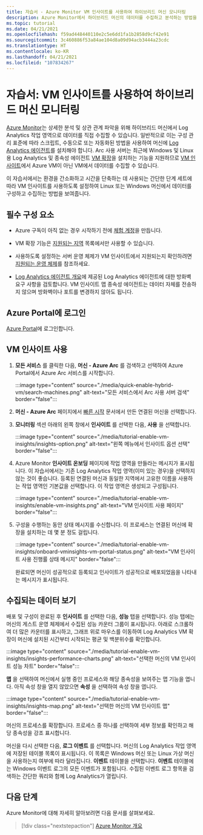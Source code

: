 ```yaml
---
title: 자습서 - Azure Monitor VM 인사이트를 사용하여 하이브리드 머신 모니터링
description: Azure Monitor에서 하이브리드 머신의 데이터를 수집하고 분석하는 방법을 알아봅니다.
ms.topic: tutorial
ms.date: 04/21/2021
ms.openlocfilehash: f59ad448440110e2c5e6dd1fa1b2858d9cf42e91
ms.sourcegitcommit: 3c460886f53a84ae104d8a09d94acb3444a23cdc
ms.translationtype: HT
ms.contentlocale: ko-KR
ms.lasthandoff: 04/21/2021
ms.locfileid: "107834267"
---
```

# <a name="tutorial-monitor-a-hybrid-machine-with-vm-insights"></a>자습서: VM 인사이트를 사용하여 하이브리드 머신 모니터링

[Azure Monitor](../../../azure-monitor/overview.md)는 상세한 분석 및 상관 관계 파악을 위해 하이브리드 머신에서 Log Analytics 작업 영역으로 데이터를 직접 수집할 수 있습니다. 일반적으로 이는 구성 관리 표준에 따라 스크립트, 수동으로 또는 자동화된 방법을 사용하여 머신에 [Log Analytics 에이전트](../../../azure-monitor/agents/agents-overview.md#log-analytics-agent)를 설치해야 합니다. Arc 사용 서버는 최근에 Windows 및 Linux용 Log Analytics 및 종속성 에이전트 [VM 확장](../manage-vm-extensions.md)을 설치하는 기능을 지원하므로 [VM 인사이트](../../../azure-monitor/vm/vminsights-overview.md)에서 Azure VM이 아닌 VM에서 데이터를 수집할 수 있습니다.

이 자습서에서는 환경을 간소화하고 시간을 단축하는 데 사용되는 간단한 단계 세트에 따라 VM 인사이트를 사용하도록 설정하여 Linux 또는 Windows 머신에서 데이터를 구성하고 수집하는 방법을 보여줍니다.  

## <a name="prerequisites"></a>필수 구성 요소

* Azure 구독이 아직 없는 경우 시작하기 전에 [체험 계정](https://azure.microsoft.com/free/?WT.mc_id=A261C142F)을 만듭니다.

* VM 확장 기능은 [지원되는 지역](../overview.md#supported-regions) 목록에서만 사용할 수 있습니다.

* 사용하도록 설정하는 서버 운영 체제가 VM 인사이트에서 지원되는지 확인하려면 [지원되는 운영 체제](../../../azure-monitor/vm/vminsights-enable-overview.md#supported-operating-systems)를 참조하세요.

* [Log Analytics 에이전트 개요](../../../azure-monitor/agents/log-analytics-agent.md#network-requirements)에 제공된 Log Analytics 에이전트에 대한 방화벽 요구 사항을 검토합니다. VM 인사이트 맵 종속성 에이전트는 데이터 자체를 전송하지 않으며 방화벽이나 포트를 변경하지 않아도 됩니다.

## <a name="sign-in-to-azure-portal"></a>Azure Portal에 로그인

[Azure Portal](https://portal.azure.com)에 로그인합니다.

## <a name="enable-vm-insights"></a>VM 인사이트 사용

1. **모든 서비스** 를 클릭한 다음, **머신 - Azure Arc** 를 검색하고 선택하여 Azure Portal에서 Azure Arc 서비스를 시작합니다.

    :::image type="content" source="./media/quick-enable-hybrid-vm/search-machines.png" alt-text="모든 서비스에서 Arc 사용 서버 검색" border="false":::

1. **머신 - Azure Arc** 페이지에서 [빠른 시작](quick-enable-hybrid-vm.md) 문서에서 만든 연결된 머신을 선택합니다.

1. **모니터링** 섹션 아래의 왼쪽 창에서 **인사이트** 를 선택한 다음, **사용** 을 선택합니다.

    :::image type="content" source="./media/tutorial-enable-vm-insights/insights-option.png" alt-text="왼쪽 메뉴에서 인사이트 옵션 선택" border="false":::

1. Azure Monitor **인사이트 온보딩** 페이지에 작업 영역을 만들라는 메시지가 표시됩니다. 이 자습서에서는 기존 Log Analytics 작업 영역(이미 있는 경우)을 선택하지 않는 것이 좋습니다. 등록된 연결된 머신과 동일한 지역에서 고유한 이름을 사용하는 작업 영역인 기본값을 선택합니다. 이 작업 영역은 생성되고 구성됩니다.

    :::image type="content" source="./media/tutorial-enable-vm-insights/enable-vm-insights.png" alt-text="VM 인사이트 사용 페이지" border="false":::

1. 구성을 수행하는 동안 상태 메시지를 수신합니다. 이 프로세스는 연결된 머신에 확장을 설치하는 데 몇 분 정도 걸립니다.

    :::image type="content" source="./media/tutorial-enable-vm-insights/onboard-vminsights-vm-portal-status.png" alt-text="VM 인사이트 사용 진행률 상태 메시지" border="false":::

    완료되면 머신이 성공적으로 등록되고 인사이트가 성공적으로 배포되었음을 나타내는 메시지가 표시됩니다.

## <a name="view-data-collected"></a>수집되는 데이터 보기

배포 및 구성이 완료된 후 **인사이트** 를 선택한 다음, **성능** 탭을 선택합니다. 성능 탭에는 머신의 게스트 운영 체제에서 수집된 성능 카운터 그룹이 표시됩니다. 아래로 스크롤하여 더 많은 카운터를 표시하고, 그래프 위로 마우스를 이동하여 Log Analytics VM 확장이 머신에 설치된 시간부터 시작되는 평균 및 백분위수를 확인합니다.

:::image type="content" source="./media/tutorial-enable-vm-insights/insights-performance-charts.png" alt-text="선택한 머신의 VM 인사이트 성능 차트" border="false":::

**맵** 을 선택하여 머신에서 실행 중인 프로세스와 해당 종속성을 보여주는 맵 기능을 엽니다. 아직 속성 창을 열지 않았으면 **속성** 을 선택하여 속성 창을 엽니다.

:::image type="content" source="./media/tutorial-enable-vm-insights/insights-map.png" alt-text="선택한 머신의 VM 인사이트 맵" border="false":::

머신의 프로세스를 확장합니다. 프로세스 중 하나를 선택하여 세부 정보를 확인하고 해당 종속성을 강조 표시합니다.

머신을 다시 선택한 다음, **로그 이벤트** 를 선택합니다. 머신의 Log Analytics 작업 영역에 저장된 테이블 목록이 표시됩니다. 이 목록은 Windows 머신 또는 Linux 가상 머신을 사용하는지 여부에 따라 달라집니다. **이벤트** 테이블을 선택합니다. **이벤트** 테이블에는 Windows 이벤트 로그의 모든 이벤트가 포함됩니다. 수집된 이벤트 로그 항목을 검색하는 간단한 쿼리와 함께 Log Analytics가 열립니다.

## <a name="next-steps"></a>다음 단계

Azure Monitor에 대해 자세히 알아보려면 다음 문서를 살펴보세요.

> [!div class="nextstepaction"]
> [Azure Monitor 개요](../../../azure-monitor/overview.md)